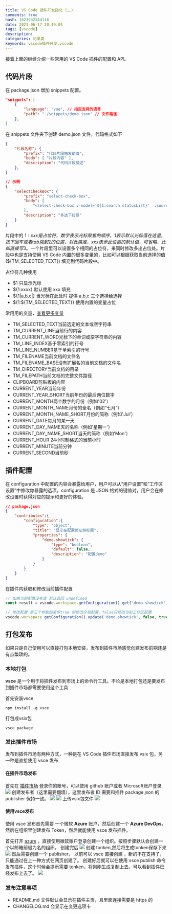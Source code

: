 ```yaml
---
title: VS Code 插件开发指北 (二)
comments: true
hash: 1623932344116
date: 2021-06-17 20:19:04
tags: [vscode]
description:
categories: 记录类
keywords: vscode插件开发,vscode
---
```


接着上面的继续介绍一些常用的 VS Code 插件的配置和 API。

<!-- more -->
## 代码片段
在 package.json 增加 snippets 配置。
``` json
"snippets": [
    {
        "language": "vue", // 指定支持的语言
        "path": "./snippets/demo.json" // 文件路径
    },
]
```
在 snippets 文件夹下创建 demo.json 文件，代码格式如下
``` json
{
    "片段名称": {
        "prefix": "代码片段触发前缀",
        "body": [ "片段内容" ],
        "description": "代码片段描述"
    },
}

// 示例
{
    "selectCheckBox": {
        "prefix": "select-check-box",
        "body": [
            "<select-check-box v-model='${1:search.statusList}'  :sourceOpt='${2:statusOpt}' @change='${3:getList(1)}' title='${4:状态}'></select-check-box>"
        ],
        "description": "多选下拉框"
    }
}
```
片段中的 ${1:xxx} 是占位符，数字表示光标聚焦的顺序，1表示默认光标落在这里，按下回车或者tab跳到2的位置，以此类推，xxx 表示此位置的默认值，可省略，比如直接写$3。一个片段里可以设置多个相同的占位符，来同时修改多出占位处。片段中也是支持使用 VS Code 内置的很多变量的，比如可以根据获取当前选择的值(${TM_SELECTED_TEXT}) 填充到代码片段中。

占位符几种使用
- $1 只显示光标
- ${1:xxxx} 默认使用 xxx 填充
- ${1|a,b,c|} 当光标在此处时 提供 a,b,c 三个选择给选择
- ${1:${TM_SELECTED_TEXT}} 使用内置的变量占位


常用用的变量，[查看更多变量](https://code.visualstudio.com/docs/editor/variables-reference#_environment-variables)
- TM_SELECTED_TEXT当前选定的文本或空字符串
- TM_CURRENT_LINE当前行的内容
- TM_CURRENT_WORD光标下的单词或空字符串的内容
- TM_LINE_INDEX基于零索引的行号
- TM_LINE_NUMBER基于单索引的行号
- TM_FILENAME当前文档的文件名
- TM_FILENAME_BASE没有扩展名的当前文档的文件名
- TM_DIRECTORY当前文档的目录
- TM_FILEPATH当前文档的完整文件路径
- CLIPBOARD剪贴板的内容
- CURRENT_YEAR当前年份
- CURRENT_YEAR_SHORT当前年份的最后两位数字
- CURRENT_MONTH两个数字的月份（例如'02'）
- CURRENT_MONTH_NAME月份的全名（例如“七月”）
- CURRENT_MONTH_NAME_SHORT月份的简称（例如'Jul'）
- CURRENT_DATE每月的某一天
- CURRENT_DAY_NAME天的名称（例如'星期一'）
- CURRENT_DAY_NAME_SHORT当天的简称（例如'Mon'）
- CURRENT_HOUR 24小时制格式的当前小时
- CURRENT_MINUTE当前分钟
- CURRENT_SECOND当前秒

## 插件配置
在 configuration 中配置的内容会暴露给用户，用户可以从“用户设置”和“工作区设置”中修改你暴露的选项。configuration 是 JSON 格式的键值对，用户会在修改设置时获得对应的提示和更好的体验。
``` json
// package.json
{
    "contributes":{
        "configuration":{
            "type": "object",
            "title": "显示在配置页左侧标题",
            "properties": {
                "demo.showtick": {
                    "type": "boolean",
                    "default": false,
                    "description": "配置demo"
                }
            }
        }
    }
}
```
在插件内获取和修改当前插件配置
``` js
// 如果当前配置没有值 默认返回 undefined
const result = vscode.workspace.getConfiguration().get('demo.showtick');

// 修改配置 第三个参数如果传true 则修改全局配置，false只修改当前工作区配置
vscode.workspace.getConfiguration().update('demo.showtick', false, true);
```

## 打包发布
如果只是自己使用可以直接打包本地安装，发布到插件市场感觉创建发布前期还是有点繁琐的。
### 本地打包
**vsce** 是一个用于将插件发布到市场上的命令行工具。不论是本地打包还是要发布到插件市场都需要使用这个工具

首先安装vsce
``` 
npm install -g vsce
```
打包成vsix包
```
vsce package
```
### 发出插件市场
发布到插件市场有两种方式，一种是在 VS Code 插件市场直接发布 vsix 包，另一种是直接使用 vsce 发布
#### 在插件市场发布

首先在 [插件市场](https://marketplace.visualstudio.com/VSCode) 登录你的账号，可以使用 github 账户或者 Microsoft账户登录
![](//682d-h-17b316-1259142607.tcb.qcloud.la/blog/posts/vscode_extension_two/20210623231124.png)
创建发布者（这里需要翻墙），这里发布者 ID 需要和插件 package.json 的 publisher 保持一致。
![](//682d-h-17b316-1259142607.tcb.qcloud.la/blog/posts/vscode_extension_two/20210623230340.png)
![](//682d-h-17b316-1259142607.tcb.qcloud.la/blog/posts/vscode_extension_two/20210623230642.png)
上传vsix包文件
![](//682d-h-17b316-1259142607.tcb.qcloud.la/blog/posts/vscode_extension_two/20210623231651.png)
#### 使用vsce发布 
使用 vsce 发布首先需要 一个微软 **Azure** 账户，然后创建一个 **Azure DevOps**，然后在组织里创建发布 Token，然后就能使用 vsce 发布插件。

首先打开  [azure](https://dev.azure.com) ，直接使用微软账户登录创建一个组织。按照步骤默认会创建一个以邮箱前缀为名的组织。
创建完后
![](//682d-h-17b316-1259142607.tcb.qcloud.la/blog/posts/vscode_extension_two/20210623232915.png)
创建 tonken,然后将生成tonken保存下来
![](//682d-h-17b316-1259142607.tcb.qcloud.la/blog/posts/vscode_extension_two/20210623233248.png)
然后需要创建一个 publisher， 以前可以 vsce 直接创建 ，新的不在支持了，只能通过在上一种方式在网页创建了。
创建好后就可以在使用 vsce publish 命令发布插件，这个时候会提示需要 tonken，将刚刚生成复制上去。可以看到插件已经发布上去了。
![](//682d-h-17b316-1259142607.tcb.qcloud.la/blog/posts/vscode_extension_two/20210623234418.png)
### 发布注意事项
- README.md 文件默认会显示在插件主页，且里面连接需要是 https 的
- CHANGELOG.md 会显示在变更选项卡
